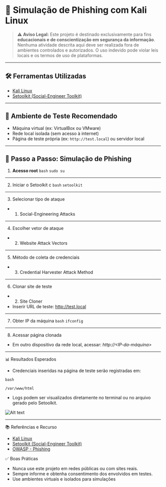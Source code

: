 # 🎯 Simulação de Phishing com Kali Linux 
> ⚠️ **Aviso Legal:** Este projeto é destinado exclusivamente para fins **educacionais e de conscientização em segurança da informação**. Nenhuma atividade descrita aqui deve ser realizada fora de ambientes controlados e autorizados. O uso indevido pode violar leis locais e os termos de uso de plataformas.

---

## 🛠 Ferramentas Utilizadas

- [Kali Linux](https://www.kali.org/)
- [Setoolkit (Social-Engineer Toolkit)](https://github.com/trustedsec/social-engineer-toolkit)

---

## 🧪 Ambiente de Teste Recomendado

- Máquina virtual (ex: VirtualBox ou VMware)
- Rede local isolada (sem acesso à internet)
- Página de teste própria (ex: `http://test.local`) ou servidor local

---

## 🚀 Passo a Passo: Simulação de Phishing

1. **Acesso root**
   ```bash```
   ```sudo su```
---
2. Iniciar o Setoolkit c
  ```bash```
    ```setoolkit```
 
---
3. 	Selecionar tipo de ataque
  - 1) Social-Engineering Attacks
       
---
4. 	Escolher vetor de ataque
   - 2) Website Attack Vectors

----
5. 	Método de coleta de credenciais
  - 3) Credential Harvester Attack Method
       
---
6. 	Clonar site de teste
  - 2) Site Cloner
  - Inserir URL de teste: http://test.local
    
---
7. 	Obter IP da máquina
  ```bash```
  ```ifconfig```
---
8. Acessar página clonada
- Em outro dispositivo da rede local, acessar: *http://<IP-da-máquina>*

---
📊 Resultados Esperados
- Credenciais inseridas na página de teste serão registradas em:
  
```bash```

```/var/www/html```
- Logs podem ser visualizados diretamente no terminal ou no arquivo gerado pelo Setoolkit.


![Alt text](./passwd.png "Optional title")

---
📚 Referências e Recurso
- [Kali Linux](https://www.kali.org/)
- [Setoolkit (Social-Engineer Toolkit)](https://github.com/trustedsec/social-engineer-toolkit)
- [OWASP - Phishing](https://owasp.org/www-chapter-dorset/assets/presentations/2020-04/RT_OSINT_Phishing.pdf)

✅ Boas Práticas
- Nunca use este projeto em redes públicas ou com sites reais.
- Sempre informe e obtenha consentimento dos envolvidos em testes.
- Use ambientes virtuais e isolados para simulações
